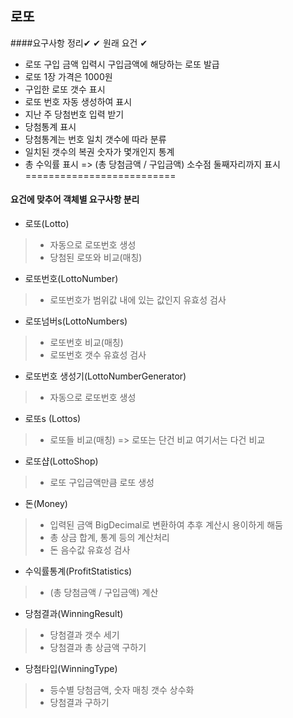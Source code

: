 ## 로또
####요구사항 정리✔
✔ 원래 요건 ✔
- 로또 구입 금액 입력시 구입금액에 해당하는 로또 발급
- 로또 1장 가격은 1000원
- 구입한 로또 갯수 표시 
- 로또 번호 자동 생성하여 표시
- 지난 주 당첨번호 입력 받기
- 당첨통계 표시
- 당첨통계는 번호 일치 갯수에 따라 분류
- 일치된 갯수의 복권 숫자가 몇개인지 통계
- 총 수익률 표시 => (총 당첨금액 / 구입금액) 소수점 둘째자리까지 표시
==========================

#### 요건에 맞추어 객체별 요구사항 분리

* 로또(Lotto)
>- 자동으로 로또번호 생성
>- 당첨된 로또와 비교(매칭)

* 로또번호(LottoNumber)
>- 로또번호가 범위값 내에 있는 값인지 유효성 검사

* 로또넘버s(LottoNumbers)
>- 로또번호 비교(매칭)
>- 로또번호 갯수 유효성 검사

* 로또번호 생성기(LottoNumberGenerator)
>- 자동으로 로또번호 생성

* 로또s (Lottos)
>- 로또들 비교(매칭) => 로또는 단건 비교 여기서는 다건 비교

* 로또샵(LottoShop)
>- 로또 구입금액만큼 로또 생성

* 돈(Money)
>- 입력된 금액 BigDecimal로 변환하여 추후 계산시 용이하게 해둠
>- 총 상금 합계, 통계 등의 계산처리
>- 돈 음수값 유효성 검사

* 수익률통계(ProfitStatistics)
>- (총 당첨금액 / 구입금액) 계산

* 당첨결과(WinningResult)
>- 당첨결과 갯수 세기
>- 당첨결과 총 상금액 구하기

* 당첨타입(WinningType)
>- 등수별 당첨금액, 숫자 매칭 갯수 상수화
>- 당첨결과 구하기

